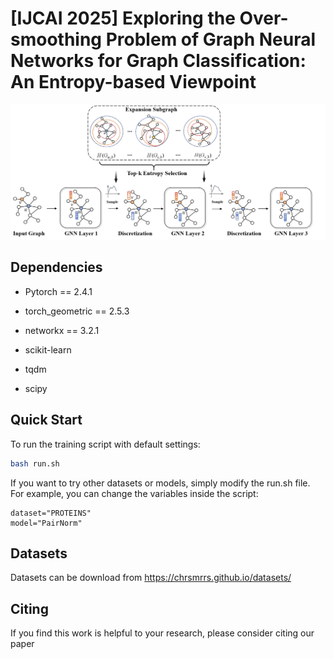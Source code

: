 # [IJCAI 2025] Exploring the Over-smoothing Problem of Graph Neural Networks for Graph Classification: An Entropy-based Viewpoint

<img src=".\Framework.png">  

## Dependencies

- Pytorch == 2.4.1 

- torch_geometric == 2.5.3

- networkx == 3.2.1
- scikit-learn
- tqdm
- scipy

## Quick Start

To run the training script with default settings:

```bash
bash run.sh
```
If you want to try other datasets or models, simply modify the run.sh file. For example, you can change the variables inside the script:
```
dataset="PROTEINS"
model="PairNorm"
```

## Datasets
 Datasets can be download from https://chrsmrrs.github.io/datasets/

## Citing

If you find this work is helpful to your research, please consider citing our paper


